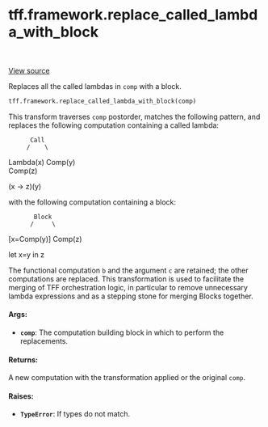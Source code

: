 <div itemscope itemtype="http://developers.google.com/ReferenceObject">
<meta itemprop="name" content="tff.framework.replace_called_lambda_with_block" />
<meta itemprop="path" content="Stable" />
</div>

# tff.framework.replace_called_lambda_with_block

<table class="tfo-notebook-buttons tfo-api" align="left">
</table>

<a target="_blank" href="http://github.com/tensorflow/federated/tree/master/tensorflow_federated/python/core/impl/transformations.py">View
source</a>

Replaces all the called lambdas in `comp` with a block.

```python
tff.framework.replace_called_lambda_with_block(comp)
```

<!-- Placeholder for "Used in" -->

This transform traverses `comp` postorder, matches the following pattern, and
replaces the following computation containing a called lambda:

          Call
         /    \

Lambda(x) Comp(y) \
Comp(z)

(x -> z)(y)

with the following computation containing a block:

           Block
          /     \

[x=Comp(y)] Comp(z)

let x=y in z

The functional computation `b` and the argument `c` are retained; the other
computations are replaced. This transformation is used to facilitate the merging
of TFF orchestration logic, in particular to remove unnecessary lambda
expressions and as a stepping stone for merging Blocks together.

#### Args:

*   <b>`comp`</b>: The computation building block in which to perform the
    replacements.

#### Returns:

A new computation with the transformation applied or the original `comp`.

#### Raises:

*   <b>`TypeError`</b>: If types do not match.
